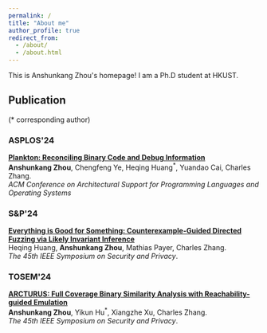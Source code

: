 ```yaml
---
permalink: /
title: "About me"
author_profile: true
redirect_from: 
  - /about/
  - /about.html
---
```


This is Anshunkang Zhou's homepage! I am a Ph.D student at HKUST. 

## Publication
(* corresponding author)

### ASPLOS'24
[**Plankton: Reconciling Binary Code and Debug Information**](https://seviezhou.github.io/files/plankton.pdf)   
**Anshunkang Zhou**, Chengfeng Ye, Heqing Huang<sup>\*</sup>, Yuandao Cai, Charles Zhang.  
*ACM Conference on Architectural Support for Programming Languages and Operating Systems*   

### S&P'24
[**Everything is Good for Something: Counterexample-Guided Directed Fuzzing via Likely Invariant Inference**](https://seviezhou.github.io/files/halo.pdf)    
Heqing Huang, **Anshunkang Zhou**, Mathias Payer, Charles Zhang.    
*The 45th IEEE Symposium on Security and Privacy*.

### TOSEM'24
[**ARCTURUS: Full Coverage Binary Similarity Analysis with Reachability-guided Emulation**](https://seviezhou.github.io/files/arcturus.pdf)    
**Anshunkang Zhou**, Yikun Hu<sup>\*</sup>, Xiangzhe Xu, Charles Zhang.    
*The 45th IEEE Symposium on Security and Privacy*.


